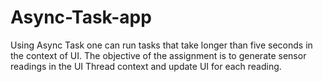 # Async-Task-app
Using Async Task one can run tasks that take longer than five seconds in the context of UI. The objective of the assignment is to generate sensor readings in the UI Thread context and update UI for each reading.
